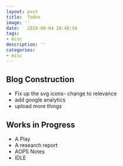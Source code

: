 ```yaml
---
layout: post
title:  Todos
image: ''
date:   2018-08-04 20:48:56
tags:
- misc
description: ''
categories:
- misc
---
```


## Blog Construction
- Fix up the svg icons- change to relevance
- add google analytics
- upload more things

## Works in Progress
- A Play
- A research report
- AOPS Notes
- IDLE